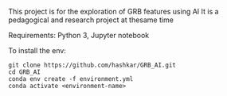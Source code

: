 This project is for the exploration of GRB features using AI
It is a pedagogical and research project at thesame time

Requirements: Python 3, Jupyter notebook


To install the env: 

```
git clone https://github.com/hashkar/GRB_AI.git
cd GRB_AI
conda env create -f environment.yml
conda activate <environment-name>
